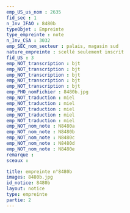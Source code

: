 ```yaml
---
emp_US_us_nom : 2635
fid_sec : 1
n_Inv_IFAO : 8480b
typeObjet : Empreinte
type_empreinte : note
n_Inv_CSA : 3032
emp_SEC_nom_secteur : palais, magasin sud
nature_empreinte : scellé seulement inscrit
fid_US : 3
emp_NOT_transcription : bjt
emp_NOT_transcription : bjt
emp_NOT_transcription : bjt
emp_NOT_transcription : bjt
emp_NOT_transcription : bjt
emp_PHO_nomFichier : 8480b.jpg
emp_NOT_traduction : miel
emp_NOT_traduction : miel
emp_NOT_traduction : miel
emp_NOT_traduction : miel
emp_NOT_traduction : miel
emp_NOT_nom_note : N8480a
emp_NOT_nom_note : N8480b
emp_NOT_nom_note : N8480c
emp_NOT_nom_note : N8480d
emp_NOT_nom_note : N8480e
remarque : 
sceaux :

title: empreinte n°8480b
images: 8480b.jpg
id_notice: 8480b
layout: notice
type: empreinte
partie: 2
---
```

